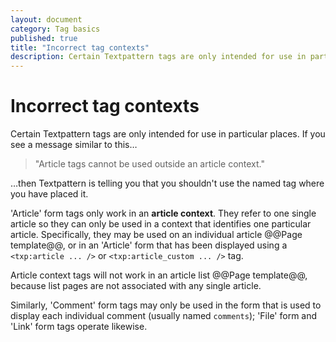 ```yaml
---
layout: document
category: Tag basics
published: true
title: "Incorrect tag contexts"
description: Certain Textpattern tags are only intended for use in particular places.
---
```


# Incorrect tag contexts

Certain Textpattern tags are only intended for use in particular places. If you see a message similar to this…

> "Article tags cannot be used outside an article context."

…then Textpattern is telling you that you shouldn't use the named tag where you have placed it.

'Article' form tags only work in an **article context**. They refer to one single article so they can only be used in a context that identifies one particular article. Specifically, they may be used on an individual article @@Page template@@, or in an 'Article' form that has been displayed using a `<txp:article ... />` or `<txp:article_custom ... />` tag.

Article context tags will not work in an article list @@Page template@@, because list pages are not associated with any single article.

Similarly, 'Comment' form tags may only be used in the form that is used to display each individual comment (usually named `comments`); 'File' form and 'Link' form tags operate likewise.
